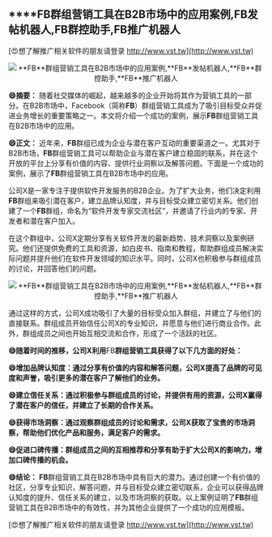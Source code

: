 ## ****FB**群组营销工具在B2B市场中的应用案例,**FB**发帖机器人,**FB**群控助手,**FB**推广机器人**

[😍想了解推广相关软件的朋友请登录 http://www.vst.tw](http://www.vst.tw)

 <center><img src="https://vst.tw/MP4/tuiguang/png/0.png" alt="**FB**群组营销工具在B2B市场中的应用案例,**FB**发帖机器人,**FB**群控助手,**FB**推广机器人"></center>

**😄摘要：**
随着社交媒体的崛起，越来越多的企业开始将其作为营销工具的一部分。在B2B市场中，Facebook（简称**FB**）群组营销工具成为了吸引目标受众并促进业务增长的重要策略之一。本文将介绍一个成功的案例，展示**FB**群组营销工具在B2B市场中的应用。

**😄正文：**
近年来，**FB**群组已成为企业与潜在客户互动的重要渠道之一。尤其对于B2B市场，**FB**群组营销工具可以帮助企业与潜在客户建立稳固的联系，并在这个开放的平台上分享有价值的内容、提供行业洞察以及解答问题。下面是一个成功的案例，展示了**FB**群组营销工具在B2B市场中的应用。

公司X是一家专注于提供软件开发服务的B2B企业。为了扩大业务，他们决定利用**FB**群组来吸引潜在客户，建立品牌认知度，并与目标受众建立密切关系。他们创建了一个**FB**群组，命名为“软件开发专家交流社区”，并邀请了行业内的专家、开发者和潜在客户加入。

在这个群组中，公司X定期分享有关软件开发的最新趋势、技术洞察以及案例研究。他们还提供免费的工具和资源，如白皮书、指南和教程，帮助群组成员解决实际问题并提升他们在软件开发领域的知识水平。同时，公司X也积极参与群组成员的讨论，并回答他们的问题。

 <center><img src="https://vst.tw/MP4/tuiguang/png/1.png" alt="**FB**群组营销工具在B2B市场中的应用案例,**FB**发帖机器人,**FB**群控助手,**FB**推广机器人"></center>

通过这样的方式，公司X成功吸引了大量的目标受众加入群组，并建立了与他们的直接联系。群组成员开始信任公司X的专业知识，并愿意与他们进行商业合作。此外，群组成员之间也开始互相交流和合作，形成了一个活跃的社区。

**😄随着时间的推移，公司X利用**FB**群组营销工具获得了以下几方面的好处：**

**😄增加品牌认知度：通过分享有价值的内容和解答问题，公司X提高了品牌的可见度和声誉，吸引更多的潜在客户了解他们的业务。**

**😄建立信任关系：通过积极参与群组成员的讨论，并提供有用的资源，公司X赢得了潜在客户的信任，并建立了长期的合作关系。**

**😄获得市场洞察：通过观察群组成员的讨论和需求，公司X获取了宝贵的市场洞察，帮助他们优化产品和服务，满足客户的需求。**

**😄促进口碑传播：群组成员之间的互相推荐和分享有助于扩大公司X的影响力，增加口碑传播的机会。**

**😄结论：**
**FB**群组营销工具在B2B市场中具有巨大的潜力。通过创建一个有价值的社区，分享专业知识，解答问题，并与目标受众建立密切联系，企业可以获得品牌认知度的提升、信任关系的建立，以及市场洞察的获取。以上案例证明了**FB**群组营销工具在B2B市场中的有效性，并为其他企业提供了一个成功的应用模板。

[😍想了解推广相关软件的朋友请登录 http://www.vst.tw](http://www.vst.tw)



